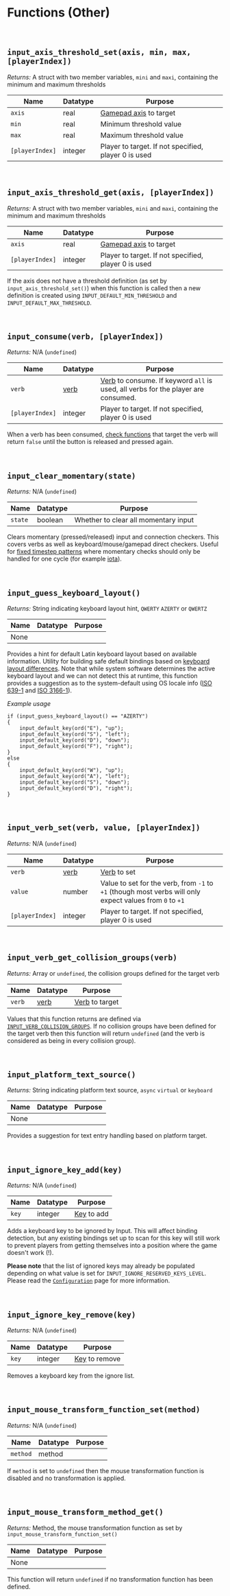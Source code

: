 # Functions (Other)

&nbsp;

## `input_axis_threshold_set(axis, min, max, [playerIndex])`

*Returns:* A struct with two member variables, `mini` and `maxi`, containing the minimum and maximum thresholds

|Name           |Datatype|Purpose                                             |
|---------------|--------|----------------------------------------------------|
|`axis`         |real    |[Gamepad axis](https://docs2.yoyogames.com/source/_build/3_scripting/4_gml_reference/controls/gamepad%20input/index.html) to target|
|`min`          |real    |Minimum threshold value                             |
|`max`          |real    |Maximum threshold value                             |
|`[playerIndex]`|integer |Player to target. If not specified, player 0 is used|

&nbsp;

## `input_axis_threshold_get(axis, [playerIndex])`

*Returns:* A struct with two member variables, `mini` and `maxi`, containing the minimum and maximum thresholds

|Name           |Datatype|Purpose                                             |
|---------------|--------|----------------------------------------------------|
|`axis`         |real    |[Gamepad axis](https://docs2.yoyogames.com/source/_build/3_scripting/4_gml_reference/controls/gamepad%20input/index.html) to target|
|`[playerIndex]`|integer |Player to target. If not specified, player 0 is used|

If the axis does not have a threshold definition (as set by `input_axis_threshold_set()`) when this function is called then a new definition is created using `INPUT_DEFAULT_MIN_THRESHOLD` and `INPUT_DEFAULT_MAX_THRESHOLD`.

&nbsp;

## `input_consume(verb, [playerIndex])`

*Returns:* N/A (`undefined`)

|Name           |Datatype                            |Purpose                                                                                                          |
|---------------|------------------------------------|-----------------------------------------------------------------------------------------------------------------|
|`verb`         |[verb](Verbs-and-Alternate-Bindings)|[Verb](Verbs-and-Alternate-Bindings) to consume. If keyword `all` is used, all verbs for the player are consumed.|
|`[playerIndex]`|integer                             |Player to target. If not specified, player 0 is used                                                             |

When a verb has been consumed, [check functions](Functions-(Checkers)) that target the verb will return `false` until the button is released and pressed again.

&nbsp;

## `input_clear_momentary(state)`

*Returns:* N/A (`undefined`)

|Name   |Datatype|Purpose       |
|-------|--------|--------------|
|`state`|boolean |Whether to clear all momentary input|

Clears momentary (pressed/released) input and connection checkers. This covers verbs as well as keyboard/mouse/gamepad direct checkers. Useful for [fixed timestep patterns](https://gafferongames.com/post/fix_your_timestep/) where momentary checks should only be handled for one cycle (for example [iota](https://github.com/JujuAdams/iota)).

&nbsp;

## `input_guess_keyboard_layout()`

*Returns:* String indicating keyboard layout hint, `QWERTY` `AZERTY` or `QWERTZ`

|Name           |Datatype                                                             |Purpose                                                                         |
|---------------|---------------------------------------------------------------------|--------------------------------------------------------------------------------|
|None         | |

Provides a hint for default Latin keyboard layout based on available information. Utility for building safe default bindings based on [keyboard layout differences](https://www.typingpal.com/en/news/what-is-the-difference-between-QWERTY-QWERTZ-and-AZERTY-keyboards). Note that while system software determines the active keyboard layout and we can not detect this at runtime, this function provides a suggestion as to the system-default using OS locale info ([ISO 639-1](https://en.wikipedia.org/wiki/ISO_639-1) and [ISO 3166-1](https://en.wikipedia.org/wiki/ISO_3166-1)).

_Example usage_
```
if (input_guess_keyboard_layout() == "AZERTY")
{
    input_default_key(ord("E"), "up");
    input_default_key(ord("S"), "left");
    input_default_key(ord("D"), "down");
    input_default_key(ord("F"), "right");
}
else
{
    input_default_key(ord("W"), "up");
    input_default_key(ord("A"), "left");
    input_default_key(ord("S"), "down");
    input_default_key(ord("D"), "right");
}
```

&nbsp;

## `input_verb_set(verb, value, [playerIndex])`

*Returns:* N/A (`undefined`)

|Name           |Datatype                             |Purpose                                                                                                 |
|---------------|-------------------------------------|--------------------------------------------------------------------------------------------------------|
|`verb`         |[verb](Verbs-and-Alternate-Bindings) |[Verb](Verbs-and-Alternate-Bindings) to set                                                             |
|`value`        |number                               |Value to set for the verb, from `-1` to `+1` (though most verbs will only expect values from `0` to `+1`|
|`[playerIndex]`|integer                              |Player to target. If not specified, player 0 is used                                                    |

&nbsp;

## `input_verb_get_collision_groups(verb)`

*Returns:* Array or `undefined`, the collision groups defined for the target verb

|Name  |Datatype                  |Purpose                             |
|------|--------------------------|------------------------------------|
|`verb`|[verb](Verbs-and-Bindings)|[Verb](Verbs-and-Bindings) to target|

Values that this function returns are defined via [`INPUT_VERB_COLLISION_GROUPS`](Configuration?id=profiles-and-bindings). If no collision groups have been defined for the target verb then this function will return `undefined` (and the verb is considered as being in every collision group).

&nbsp;

## `input_platform_text_source()`

*Returns:* String indicating platform text source, `async` `virtual` or `keyboard`

|Name|Datatype|Purpose|
|----|--------|-------|
|None|        |       |

Provides a suggestion for text entry handling based on platform target.

&nbsp;

## `input_ignore_key_add(key)`

*Returns:* N/A (`undefined`)

|Name |Datatype|Purpose                                                                                                                 |
|-----|--------|------------------------------------------------------------------------------------------------------------------------|
|`key`|integer |[Key](https://docs2.yoyogames.com/source/_build/3_scripting/4_gml_reference/controls/keyboard%20input/index.html) to add|

Adds a keyboard key to be ignored by Input. This will affect binding detection, but any existing bindings set up to scan for this key will still work to prevent players from getting themselves into a position where the game doesn't work (!).

**Please note** that the list of ignored keys may already be populated depending on what value is set for `INPUT_IGNORE_RESERVED_KEYS_LEVEL`. Please read the [`Configuration`](Configuration) page for more information.

&nbsp;

## `input_ignore_key_remove(key)`

*Returns:* N/A (`undefined`)

|Name |Datatype|Purpose                                                                                                                    |
|-----|--------|---------------------------------------------------------------------------------------------------------------------------|
|`key`|integer |[Key](https://docs2.yoyogames.com/source/_build/3_scripting/4_gml_reference/controls/keyboard%20input/index.html) to remove|

Removes a keyboard key from the ignore list.

&nbsp;

## `input_mouse_transform_function_set(method)`

*Returns:* N/A (`undefined`)

|Name    |Datatype|Purpose                                             |
|--------|--------|----------------------------------------------------|
|`method`|method  |                                                    |

If `method` is set to `undefined` then the mouse transformation function is disabled and no transformation is applied.

&nbsp;

## `input_mouse_transform_method_get()`

*Returns:* Method, the mouse transformation function as set by `input_mouse_transform_function_set()`

|Name|Datatype|Purpose|
|----|--------|-------|
|None|        |       |

This function will return `undefined` if no transformation function has been defined.